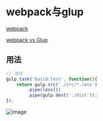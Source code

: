# webpack与glup

[webpack](https://juejin.cn/post/6844904031240863758#heading-6)

[webpack vs Glup](https://www.cnblogs.com/iovec/p/7921177.html)

## 用法
```javascript
// 流式
gulp.task('build:less', function(){
    return gulp.src('./src/*.less')
        .pipe(less())
        .pipe(gulp.dest('./dist'));
});
```

![image](https://user-images.githubusercontent.com/11763399/158203106-e3c5eefc-a832-401e-a4bc-d9ea1fbdab1f.png)
